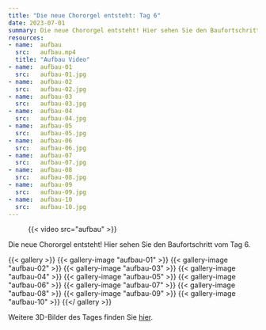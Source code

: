 ```yaml
---
title: "Die neue Chororgel entsteht: Tag 6"
date: 2023-07-01
summary: Die neue Chororgel entsteht! Hier sehen Sie den Baufortschritt vom Tag 6.
resources:
- name:  aufbau
  src:   aufbau.mp4
  title: "Aufbau Video"
- name:  aufbau-01
  src:   aufbau-01.jpg
- name:  aufbau-02
  src:   aufbau-02.jpg
- name:  aufbau-03
  src:   aufbau-03.jpg
- name:  aufbau-04
  src:   aufbau-04.jpg
- name:  aufbau-05
  src:   aufbau-05.jpg
- name:  aufbau-06
  src:   aufbau-06.jpg
- name:  aufbau-07
  src:   aufbau-07.jpg
- name:  aufbau-08
  src:   aufbau-08.jpg
- name:  aufbau-09
  src:   aufbau-09.jpg
- name:  aufbau-10
  src:   aufbau-10.jpg
---
```


<figure class="full-width">

{{< video src="aufbau" >}}

</figure>

<div class="clearfix"></div>

Die neue Chororgel entsteht! Hier sehen Sie den Baufortschritt vom Tag 6.

{{< gallery >}}
{{< gallery-image "aufbau-01" >}}
{{< gallery-image "aufbau-02" >}}
{{< gallery-image "aufbau-03" >}}
{{< gallery-image "aufbau-04" >}}
{{< gallery-image "aufbau-05" >}}
{{< gallery-image "aufbau-06" >}}
{{< gallery-image "aufbau-07" >}}
{{< gallery-image "aufbau-08" >}}
{{< gallery-image "aufbau-09" >}}
{{< gallery-image "aufbau-10" >}}
{{</ gallery >}}

Weitere 3D-Bilder des Tages finden Sie [hier](XXXXXXXXXXXXXXXXXXXXXXXXXXXXXXXXXXXXXXXXXXXXXXX).